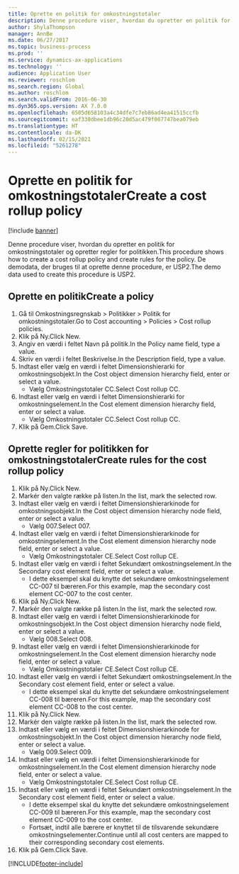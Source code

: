 ```yaml
---
title: Oprette en politik for omkostningstotaler
description: Denne procedure viser, hvordan du opretter en politik for omkostningstotaler og opretter regler for politikken.
author: ShylaThompson
manager: AnnBe
ms.date: 06/27/2017
ms.topic: business-process
ms.prod: ''
ms.service: dynamics-ax-applications
ms.technology: ''
audience: Application User
ms.reviewer: roschlom
ms.search.region: Global
ms.author: roschlom
ms.search.validFrom: 2016-06-30
ms.dyn365.ops.version: AX 7.0.0
ms.openlocfilehash: 6505d658103a4c34dfe7c7eb86ad4ea41515ccfb
ms.sourcegitcommit: eaf330dbee1db96c20d5ac479f007747bea079eb
ms.translationtype: HT
ms.contentlocale: da-DK
ms.lasthandoff: 02/15/2021
ms.locfileid: "5261278"
---
```

# <a name="create-a-cost-rollup-policy"></a><span data-ttu-id="f8267-103">Oprette en politik for omkostningstotaler</span><span class="sxs-lookup"><span data-stu-id="f8267-103">Create a cost rollup policy</span></span>

[!include [banner](../../includes/banner.md)]

<span data-ttu-id="f8267-104">Denne procedure viser, hvordan du opretter en politik for omkostningstotaler og opretter regler for politikken.</span><span class="sxs-lookup"><span data-stu-id="f8267-104">This procedure shows how to create a cost rollup policy and create rules for the policy.</span></span> <span data-ttu-id="f8267-105">De demodata, der bruges til at oprette denne procedure, er USP2.</span><span class="sxs-lookup"><span data-stu-id="f8267-105">The demo data used to create this procedure is USP2.</span></span>


## <a name="create-a-policy"></a><span data-ttu-id="f8267-106">Oprette en politik</span><span class="sxs-lookup"><span data-stu-id="f8267-106">Create a policy</span></span>
1. <span data-ttu-id="f8267-107">Gå til Omkostningsregnskab > Politikker > Politik for omkostningstotaler.</span><span class="sxs-lookup"><span data-stu-id="f8267-107">Go to Cost accounting > Policies > Cost rollup policies.</span></span>
2. <span data-ttu-id="f8267-108">Klik på Ny.</span><span class="sxs-lookup"><span data-stu-id="f8267-108">Click New.</span></span>
3. <span data-ttu-id="f8267-109">Angiv en værdi i feltet Navn på politik.</span><span class="sxs-lookup"><span data-stu-id="f8267-109">In the Policy name field, type a value.</span></span>
4. <span data-ttu-id="f8267-110">Skriv en værdi i feltet Beskrivelse.</span><span class="sxs-lookup"><span data-stu-id="f8267-110">In the Description field, type a value.</span></span>
5. <span data-ttu-id="f8267-111">Indtast eller vælg en værdi i feltet Dimensionshierarki for omkostningsobjekt.</span><span class="sxs-lookup"><span data-stu-id="f8267-111">In the Cost object dimension hierarchy field, enter or select a value.</span></span>
    * <span data-ttu-id="f8267-112">Vælg Omkostningstotaler CC.</span><span class="sxs-lookup"><span data-stu-id="f8267-112">Select Cost rollup CC.</span></span>  
6. <span data-ttu-id="f8267-113">Indtast eller vælg en værdi i feltet Dimensionshierarki for omkostningselement.</span><span class="sxs-lookup"><span data-stu-id="f8267-113">In the Cost element dimension hierarchy field, enter or select a value.</span></span>
    * <span data-ttu-id="f8267-114">Vælg Omkostningstotaler CC.</span><span class="sxs-lookup"><span data-stu-id="f8267-114">Select Cost rollup CC.</span></span>  
7. <span data-ttu-id="f8267-115">Klik på Gem.</span><span class="sxs-lookup"><span data-stu-id="f8267-115">Click Save.</span></span>

## <a name="create-rules-for-the-cost-rollup-policy"></a><span data-ttu-id="f8267-116">Oprette regler for politikken for omkostningstotaler</span><span class="sxs-lookup"><span data-stu-id="f8267-116">Create rules for the cost rollup policy</span></span>
1. <span data-ttu-id="f8267-117">Klik på Ny.</span><span class="sxs-lookup"><span data-stu-id="f8267-117">Click New.</span></span>
2. <span data-ttu-id="f8267-118">Markér den valgte række på listen.</span><span class="sxs-lookup"><span data-stu-id="f8267-118">In the list, mark the selected row.</span></span>
3. <span data-ttu-id="f8267-119">Indtast eller vælg en værdi i feltet Dimensionshierarkinode for omkostningsobjekt.</span><span class="sxs-lookup"><span data-stu-id="f8267-119">In the Cost object dimension hierarchy node field, enter or select a value.</span></span>
    * <span data-ttu-id="f8267-120">Vælg 007.</span><span class="sxs-lookup"><span data-stu-id="f8267-120">Select 007.</span></span>  
4. <span data-ttu-id="f8267-121">Indtast eller vælg en værdi i feltet Dimensionshierarkinode for omkostningselement.</span><span class="sxs-lookup"><span data-stu-id="f8267-121">In the Cost element dimension hierarchy node field, enter or select a value.</span></span>
    * <span data-ttu-id="f8267-122">Vælg Omkostningstotaler CE.</span><span class="sxs-lookup"><span data-stu-id="f8267-122">Select Cost rollup CE.</span></span>  
5. <span data-ttu-id="f8267-123">Indtast eller vælg en værdi i feltet Sekundært omkostningselement.</span><span class="sxs-lookup"><span data-stu-id="f8267-123">In the Secondary cost element field, enter or select a value.</span></span>
    * <span data-ttu-id="f8267-124">I dette eksempel skal du knytte det sekundære omkostningselement CC-007 til bæreren.</span><span class="sxs-lookup"><span data-stu-id="f8267-124">For this example, map the secondary cost element CC-007 to the cost center.</span></span>  
6. <span data-ttu-id="f8267-125">Klik på Ny.</span><span class="sxs-lookup"><span data-stu-id="f8267-125">Click New.</span></span>
7. <span data-ttu-id="f8267-126">Markér den valgte række på listen.</span><span class="sxs-lookup"><span data-stu-id="f8267-126">In the list, mark the selected row.</span></span>
8. <span data-ttu-id="f8267-127">Indtast eller vælg en værdi i feltet Dimensionshierarkinode for omkostningsobjekt.</span><span class="sxs-lookup"><span data-stu-id="f8267-127">In the Cost object dimension hierarchy node field, enter or select a value.</span></span>
    * <span data-ttu-id="f8267-128">Vælg 008.</span><span class="sxs-lookup"><span data-stu-id="f8267-128">Select 008.</span></span>  
9. <span data-ttu-id="f8267-129">Indtast eller vælg en værdi i feltet Dimensionshierarkinode for omkostningselement.</span><span class="sxs-lookup"><span data-stu-id="f8267-129">In the Cost element dimension hierarchy node field, enter or select a value.</span></span>
    * <span data-ttu-id="f8267-130">Vælg Omkostningstotaler CE.</span><span class="sxs-lookup"><span data-stu-id="f8267-130">Select Cost rollup CE.</span></span>  
10. <span data-ttu-id="f8267-131">Indtast eller vælg en værdi i feltet Sekundært omkostningselement.</span><span class="sxs-lookup"><span data-stu-id="f8267-131">In the Secondary cost element field, enter or select a value.</span></span>
    * <span data-ttu-id="f8267-132">I dette eksempel skal du knytte det sekundære omkostningselement CC-008 til bæreren.</span><span class="sxs-lookup"><span data-stu-id="f8267-132">For this example, map the secondary cost element CC-008 to the cost center.</span></span>  
11. <span data-ttu-id="f8267-133">Klik på Ny.</span><span class="sxs-lookup"><span data-stu-id="f8267-133">Click New.</span></span>
12. <span data-ttu-id="f8267-134">Markér den valgte række på listen.</span><span class="sxs-lookup"><span data-stu-id="f8267-134">In the list, mark the selected row.</span></span>
13. <span data-ttu-id="f8267-135">Indtast eller vælg en værdi i feltet Dimensionshierarkinode for omkostningsobjekt.</span><span class="sxs-lookup"><span data-stu-id="f8267-135">In the Cost object dimension hierarchy node field, enter or select a value.</span></span>
    * <span data-ttu-id="f8267-136">Vælg 009.</span><span class="sxs-lookup"><span data-stu-id="f8267-136">Select 009.</span></span>  
14. <span data-ttu-id="f8267-137">Indtast eller vælg en værdi i feltet Dimensionshierarkinode for omkostningselement.</span><span class="sxs-lookup"><span data-stu-id="f8267-137">In the Cost element dimension hierarchy node field, enter or select a value.</span></span>
    * <span data-ttu-id="f8267-138">Vælg Omkostningstotaler CE.</span><span class="sxs-lookup"><span data-stu-id="f8267-138">Select Cost rollup CE.</span></span>  
15. <span data-ttu-id="f8267-139">Indtast eller vælg en værdi i feltet Sekundært omkostningselement.</span><span class="sxs-lookup"><span data-stu-id="f8267-139">In the Secondary cost element field, enter or select a value.</span></span>
    * <span data-ttu-id="f8267-140">I dette eksempel skal du knytte det sekundære omkostningselement CC-009 til bæreren.</span><span class="sxs-lookup"><span data-stu-id="f8267-140">For this example, map the secondary cost element CC-009 to the cost center.</span></span>  
    * <span data-ttu-id="f8267-141">Fortsæt, indtil alle bærere er knyttet til de tilsvarende sekundære omkostningselementer.</span><span class="sxs-lookup"><span data-stu-id="f8267-141">Continue until all cost centers are mapped to their corresponding secondary cost elements.</span></span>  
16. <span data-ttu-id="f8267-142">Klik på Gem.</span><span class="sxs-lookup"><span data-stu-id="f8267-142">Click Save.</span></span>



[!INCLUDE[footer-include](../../../includes/footer-banner.md)]